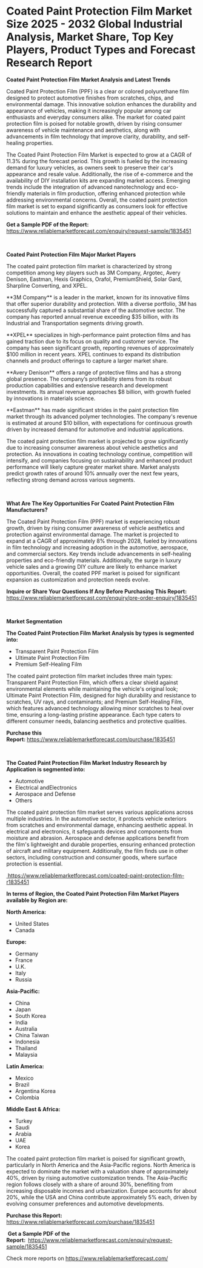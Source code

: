 <p><h1>Coated Paint Protection Film Market Size 2025 - 2032 Global Industrial Analysis, Market Share, Top Key Players, Product Types and Forecast Research Report</h1></p><p><strong>Coated Paint Protection Film Market Analysis and Latest Trends</strong></p>
<p><p>Coated Paint Protection Film (PPF) is a clear or colored polyurethane film designed to protect automotive finishes from scratches, chips, and environmental damage. This innovative solution enhances the durability and appearance of vehicles, making it increasingly popular among car enthusiasts and everyday consumers alike. The market for coated paint protection film is poised for notable growth, driven by rising consumer awareness of vehicle maintenance and aesthetics, along with advancements in film technology that improve clarity, durability, and self-healing properties.</p><p>The Coated Paint Protection Film Market is expected to grow at a CAGR of 11.3% during the forecast period. This growth is fueled by the increasing demand for luxury vehicles, as owners seek to preserve their car's appearance and resale value. Additionally, the rise of e-commerce and the availability of DIY installation kits are expanding market access. Emerging trends include the integration of advanced nanotechnology and eco-friendly materials in film production, offering enhanced protection while addressing environmental concerns. Overall, the coated paint protection film market is set to expand significantly as consumers look for effective solutions to maintain and enhance the aesthetic appeal of their vehicles.</p></p>
<p><strong>Get a Sample PDF of the Report:&nbsp;</strong> <a href="https://www.reliablemarketforecast.com/enquiry/request-sample/1835451?utm_campaign=3370&utm_medium=2&utm_source=Github&utm_content=ia&utm_term=26032025&utm_id=coated-paint-protection-film">https://www.reliablemarketforecast.com/enquiry/request-sample/1835451</a></p>
<p>&nbsp;</p>
<p><strong>Coated Paint Protection Film Major Market Players</strong></p>
<p><p>The coated paint protection film market is characterized by strong competition among key players such as 3M Company, Argotec, Avery Denison, Eastman, Hexis Graphics, Orafol, PremiumShield, Solar Gard, Sharpline Converting, and XPEL.</p><p>**3M Company** is a leader in the market, known for its innovative films that offer superior durability and protection. With a diverse portfolio, 3M has successfully captured a substantial share of the automotive sector. The company has reported annual revenue exceeding $35 billion, with its Industrial and Transportation segments driving growth.</p><p>**XPEL** specializes in high-performance paint protection films and has gained traction due to its focus on quality and customer service. The company has seen significant growth, reporting revenues of approximately $100 million in recent years. XPEL continues to expand its distribution channels and product offerings to capture a larger market share.</p><p>**Avery Denison** offers a range of protective films and has a strong global presence. The company’s profitability stems from its robust production capabilities and extensive research and development investments. Its annual revenue approaches $8 billion, with growth fueled by innovations in materials science.</p><p>**Eastman** has made significant strides in the paint protection film market through its advanced polymer technologies. The company's revenue is estimated at around $10 billion, with expectations for continuous growth driven by increased demand for automotive and industrial applications.</p><p>The coated paint protection film market is projected to grow significantly due to increasing consumer awareness about vehicle aesthetics and protection. As innovations in coating technology continue, competition will intensify, and companies focusing on sustainability and enhanced product performance will likely capture greater market share. Market analysts predict growth rates of around 10% annually over the next few years, reflecting strong demand across various segments.</p></p>
<p>&nbsp;</p>
<p><strong>What Are The Key Opportunities For Coated Paint Protection Film Manufacturers?</strong></p>
<p><p>The Coated Paint Protection Film (PPF) market is experiencing robust growth, driven by rising consumer awareness of vehicle aesthetics and protection against environmental damage. The market is projected to expand at a CAGR of approximately 8% through 2028, fueled by innovations in film technology and increasing adoption in the automotive, aerospace, and commercial sectors. Key trends include advancements in self-healing properties and eco-friendly materials. Additionally, the surge in luxury vehicle sales and a growing DIY culture are likely to enhance market opportunities. Overall, the coated PPF market is poised for significant expansion as customization and protection needs evolve.</p></p>
<p><strong>Inquire or Share Your Questions If Any Before Purchasing This Report:</strong> <a href="https://www.reliablemarketforecast.com/enquiry/pre-order-enquiry/1835451?utm_campaign=3370&utm_medium=2&utm_source=Github&utm_content=ia&utm_term=26032025&utm_id=coated-paint-protection-film">https://www.reliablemarketforecast.com/enquiry/pre-order-enquiry/1835451</a></p>
<p>&nbsp;</p>
<p><strong>Market Segmentation</strong></p>
<p><strong>The Coated Paint Protection Film Market Analysis by types is segmented into:</strong></p>
<p><ul><li>Transparent Paint Protection Film</li><li>Ultimate Paint Protection Film</li><li>Premium Self-Healing Film</li></ul></p>
<p><p>The coated paint protection film market includes three main types: Transparent Paint Protection Film, which offers a clear shield against environmental elements while maintaining the vehicle's original look; Ultimate Paint Protection Film, designed for high durability and resistance to scratches, UV rays, and contaminants; and Premium Self-Healing Film, which features advanced technology allowing minor scratches to heal over time, ensuring a long-lasting pristine appearance. Each type caters to different consumer needs, balancing aesthetics and protective qualities.</p></p>
<p><strong>Purchase this Report:&nbsp;</strong><a href="https://www.reliablemarketforecast.com/purchase/1835451?utm_campaign=3370&utm_medium=2&utm_source=Github&utm_content=ia&utm_term=26032025&utm_id=coated-paint-protection-film">https://www.reliablemarketforecast.com/purchase/1835451</a></p>
<p>&nbsp;</p>
<p><strong>The Coated Paint Protection Film Market Industry Research by Application is segmented into:</strong></p>
<p><ul><li>Automotive</li><li>Electrical andElectronics</li><li>Aerospace and Defense</li><li>Others</li></ul></p>
<p><p>The coated paint protection film market serves various applications across multiple industries. In the automotive sector, it protects vehicle exteriors from scratches and environmental damage, enhancing aesthetic appeal. In electrical and electronics, it safeguards devices and components from moisture and abrasion. Aerospace and defense applications benefit from the film's lightweight and durable properties, ensuring enhanced protection of aircraft and military equipment. Additionally, the film finds use in other sectors, including construction and consumer goods, where surface protection is essential.</p></p>
<p><a href="https://www.reliablemarketforecast.com/coated-paint-protection-film-r1835451?utm_campaign=3370&utm_medium=2&utm_source=Github&utm_content=ia&utm_term=26032025&utm_id=coated-paint-protection-film">&nbsp;https://www.reliablemarketforecast.com/coated-paint-protection-film-r1835451</a></p>
<p><strong>In terms of Region, the Coated Paint Protection Film Market Players available by Region are:</strong></p>
<p>
    <p> <strong> North America: </strong>
        <ul>
            <li>United States</li>
            <li>Canada</li>
        </ul>
        </p> 
    <p> <strong> Europe: </strong>
        <ul>
            <li>Germany</li>
            <li>France</li>
            <li>U.K.</li>
            <li>Italy</li>
            <li>Russia</li>
        </ul>
        </p> 
    <p> <strong> Asia-Pacific: </strong>
        <ul>
            <li>China</li>
            <li>Japan</li>
            <li>South Korea</li>
            <li>India</li>
            <li>Australia</li>
            <li>China Taiwan</li>
            <li>Indonesia</li>
            <li>Thailand</li>
            <li>Malaysia</li>
        </ul>
        </p> 
    <p> <strong> Latin America: </strong>
        <ul>
            <li>Mexico</li>
            <li>Brazil</li>
            <li>Argentina Korea</li>
            <li>Colombia</li>
        </ul>
        </p> 
    <p> <strong> Middle East & Africa: </strong>
        <ul>
            <li>Turkey</li>
            <li>Saudi</li>
            <li>Arabia</li>
            <li>UAE</li>
            <li>Korea</li>
        </ul>
    </p>
    </p>
<p><p>The coated paint protection film market is poised for significant growth, particularly in North America and the Asia-Pacific regions. North America is expected to dominate the market with a valuation share of approximately 40%, driven by rising automotive customization trends. The Asia-Pacific region follows closely with a share of around 30%, benefiting from increasing disposable incomes and urbanization. Europe accounts for about 20%, while the USA and China contribute approximately 5% each, driven by evolving consumer preferences and automotive developments.</p></p>
<p><strong>Purchase this Report: </strong><a href="https://www.reliablemarketforecast.com/purchase/1835451?utm_campaign=3370&utm_medium=2&utm_source=Github&utm_content=ia&utm_term=26032025&utm_id=coated-paint-protection-film">https://www.reliablemarketforecast.com/purchase/1835451</a></p>
<p>&nbsp;<strong>Get a Sample PDF of the Report:&nbsp;&nbsp;</strong><a href="https://www.reliablemarketforecast.com/enquiry/request-sample/1835451?utm_campaign=3370&utm_medium=2&utm_source=Github&utm_content=ia&utm_term=26032025&utm_id=coated-paint-protection-film">https://www.reliablemarketforecast.com/enquiry/request-sample/1835451</a></p>
<p><strong></strong></p>
<p>Check more reports on <a href="https://www.reliablemarketforecast.com/?utm_campaign=3370&utm_medium=2&utm_source=Github&utm_content=ia&utm_term=26032025&utm_id=coated-paint-protection-film">https://www.reliablemarketforecast.com/</a></p>